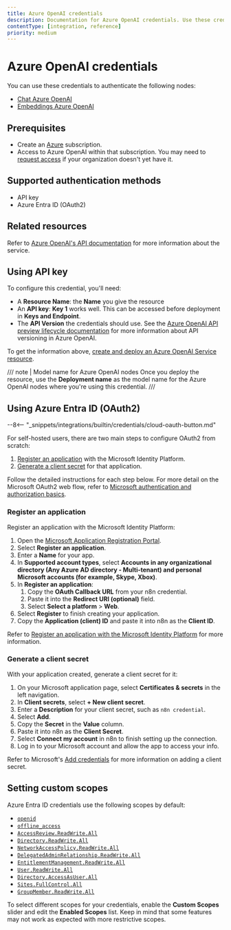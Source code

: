 ```yaml
---
title: Azure OpenAI credentials
description: Documentation for Azure OpenAI credentials. Use these credentials to authenticate OpenAI in n8n, a workflow automation platform.
contentType: [integration, reference]
priority: medium
---
```


# Azure OpenAI credentials

You can use these credentials to authenticate the following nodes:

- [Chat Azure OpenAI](/integrations/builtin/cluster-nodes/sub-nodes/n8n-nodes-langchain.lmchatazureopenai.md)
- [Embeddings Azure OpenAI](/integrations/builtin/cluster-nodes/sub-nodes/n8n-nodes-langchain.embeddingsazureopenai.md)

## Prerequisites

- Create an [Azure](https://azure.microsoft.com) subscription.
- Access to Azure OpenAI within that subscription. You may need to [request access](https://aka.ms/oai/access) if your organization doesn't yet have it.

## Supported authentication methods

- API key
- Azure Entra ID (OAuth2)

## Related resources

Refer to [Azure OpenAI's API documentation](https://learn.microsoft.com/en-us/azure/ai-services/openai/reference) for more information about the service.

## Using API key

To configure this credential, you'll need:

- A **Resource Name**: the **Name** you give the resource
- An **API key**: **Key 1** works well. This can be accessed before deployment in **Keys and Endpoint**.
- The **API Version** the credentials should use. See the [Azure OpenAI API preview lifecycle documentation](https://learn.microsoft.com/en-us/azure/ai-services/openai/api-version-deprecation) for more information about API versioning in Azure OpenAI.

To get the information above, [create and deploy an Azure OpenAI Service resource](https://learn.microsoft.com/en-us/azure/ai-services/openai/how-to/create-resource).

/// note | Model name for Azure OpenAI nodes
Once you deploy the resource, use the **Deployment name** as the model name for the Azure OpenAI nodes where you're using this credential.
///

## Using Azure Entra ID (OAuth2)

--8<-- "_snippets/integrations/builtin/credentials/cloud-oauth-button.md"

For self-hosted users, there are two main steps to configure OAuth2 from scratch:

1. [Register an application](#register-an-application) with the Microsoft Identity Platform.
2. [Generate a client secret](#generate-a-client-secret) for that application.

Follow the detailed instructions for each step below. For more detail on the Microsoft OAuth2 web flow, refer to [Microsoft authentication and authorization basics](https://learn.microsoft.com/en-us/graph/auth/auth-concepts). 

### Register an application

Register an application with the Microsoft Identity Platform:

1. Open the [Microsoft Application Registration Portal](https://aka.ms/appregistrations).
2. Select **Register an application**.
3. Enter a **Name** for your app.
4. In **Supported account types**, select **Accounts in any organizational directory (Any Azure AD directory - Multi-tenant) and personal Microsoft accounts (for example, Skype, Xbox)**.
5. In **Register an application**:
    1. Copy the **OAuth Callback URL** from your n8n credential.
    2. Paste it into the **Redirect URI (optional)** field.
    3. Select **Select a platform** > **Web**.
6. Select **Register** to finish creating your application.
7. Copy the **Application (client) ID** and paste it into n8n as the **Client ID**.

Refer to [Register an application with the Microsoft Identity Platform](https://learn.microsoft.com/en-us/graph/auth-register-app-v2) for more information.

### Generate a client secret

With your application created, generate a client secret for it:

1. On your Microsoft application page, select **Certificates & secrets** in the left navigation.
1. In **Client secrets**, select **+ New client secret**.
1. Enter a **Description** for your client secret, such as `n8n credential`.
1. Select **Add**.
1. Copy the **Secret** in the **Value** column.
1. Paste it into n8n as the **Client Secret**.
1. Select **Connect my account** in n8n to finish setting up the connection.
1. Log in to your Microsoft account and allow the app to access your info.

Refer to Microsoft's [Add credentials](https://learn.microsoft.com/en-us/graph/auth-register-app-v2#add-credentials) for more information on adding a client secret.

## Setting custom scopes

Azure Entra ID credentials use the following scopes by default:

* [`openid`](https://learn.microsoft.com/en-us/entra/identity-platform/scopes-oidc#the-openid-scope)
* [`offline_access`](https://learn.microsoft.com/en-us/entra/identity-platform/scopes-oidc#the-offline_access-scope)
* [`AccessReview.ReadWrite.All`](https://learn.microsoft.com/en-us/graph/permissions-reference#accessreviewreadwriteall)
* [`Directory.ReadWrite.All`](https://learn.microsoft.com/en-us/graph/permissions-reference#directoryreadwriteall)
* [`NetworkAccessPolicy.ReadWrite.All`](https://learn.microsoft.com/en-us/graph/permissions-reference#networkaccesspolicyreadwriteall)
* [`DelegatedAdminRelationship.ReadWrite.All`](https://learn.microsoft.com/en-us/graph/permissions-reference#delegatedadminrelationshipreadwriteall)
* [`EntitlementManagement.ReadWrite.All`](https://learn.microsoft.com/en-us/graph/permissions-reference#entitlementmanagementreadwriteall)
* [`User.ReadWrite.All`](https://learn.microsoft.com/en-us/graph/permissions-reference#userreadwriteall)
* [`Directory.AccessAsUser.All`](https://learn.microsoft.com/en-us/graph/permissions-reference#directoryaccessasuserall)
* [`Sites.FullControl.All`](https://learn.microsoft.com/en-us/graph/permissions-reference#sitesfullcontrolall)
* [`GroupMember.ReadWrite.All`](https://learn.microsoft.com/en-us/graph/permissions-reference#groupmemberreadwriteall)

To select different scopes for your credentials, enable the **Custom Scopes** slider and edit the **Enabled Scopes** list. Keep in mind that some features may not work as expected with more restrictive scopes.
